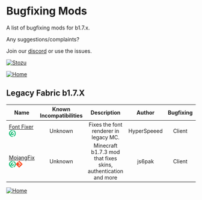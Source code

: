 # Bugfixing Mods

A list of bugfixing mods for b1.7.x.

Any suggestions/complaints?

Join our [discord](https://discord.gg/stozu) or use the issues.

[![Stozu](https://i.imgur.com/P1m0hoi.png)](https://stozu.net/)

[![Home](https://i.imgur.com/YkANRM3.png)](/README.md)

## Legacy Fabric b1.7.X

| Name | Known Incompatibilities | Description | Author | Bugfixing | [Label](/README.md#labels) | License |
| --- | :---: | :---: | :---: | :---: | :---: | :---: |
| [Font Fixer](https://modrinth.com/mod/font-fixer) [![Modrinth Logo](https://raw.githubusercontent.com/TheUsefulLists/assets/main/Images/Platform_Icons/Modrinth.png)](https://modrinth.com/mod/font-fixer) | Unknown | Fixes the font renderer in legacy MC. | HyperSpeeed | Client | None | [MIT](/licenses/Licenses.md#mit)
| [MojangFix](https://modrinth.com/mod/mojangfix) [![Modrinth Logo](https://raw.githubusercontent.com/TheUsefulLists/assets/main/Images/Platform_Icons/Modrinth.png)](https://modrinth.com/mod/mojangfix)[![GitHub Logo](https://raw.githubusercontent.com/TheUsefulLists/assets/main/Images/Platform_Icons/Github.png)](https://github.com/js6pak/mojangfix) | Unknown | Minecraft b1.7.3 mod that fixes skins, authentication and more | js6pak | Client | None | [LGPL-3.0](/licenses/Licenses.md#lgpl-30)

[![Home](https://i.imgur.com/YkANRM3.png)](/README.md)
